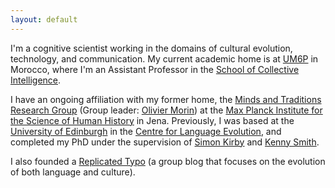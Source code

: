 ```yaml
---
layout: default
---
```


I'm a cognitive scientist working in the domains of cultural evolution, technology, and communication. My current academic home is at [UM6P](https://um6p.ma/) in Morocco, where I'm an Assistant Professor in the [School of Collective Intelligence](https://sci.um6p.ma/). 

I have an ongoing affiliation with my former home, the [Minds and Traditions Research Group](http://www.shh.mpg.de/94549/themintgroup) (Group leader: [Olivier Morin](https://sites.google.com/site/sitedoliviermorin/)) at the [Max Planck Institute for the Science of Human History](http://www.shh.mpg.de/en) in Jena. Previously, I was based at the [University of Edinburgh](http://ed.ac.uk) in the [Centre for Language Evolution](http://www.lel.ed.ac.uk/cle/), and completed my PhD under the supervision of [Simon Kirby](http://www.lel.ed.ac.uk/~simon/) and [Kenny Smith](http://www.lel.ed.ac.uk/~kenny/).

I also founded a [Replicated Typo](http://www.replicatedtypo.com) (a group blog that focuses on the evolution of both language and culture).
